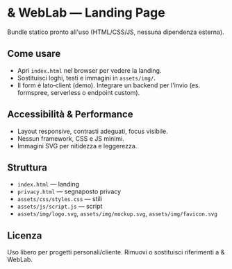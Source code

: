 # & WebLab — Landing Page
Bundle statico pronto all'uso (HTML/CSS/JS, nessuna dipendenza esterna).

## Come usare
- Apri `index.html` nel browser per vedere la landing.
- Sostituisci loghi, testi e immagini in `assets/img/`.
- Il form è lato‑client (demo). Integrare un backend per l'invio (es. formspree, serverless o endpoint custom).

## Accessibilità & Performance
- Layout responsive, contrasti adeguati, focus visibile.
- Nessun framework, CSS e JS minimi.
- Immagini SVG per nitidezza e leggerezza.

## Struttura
- `index.html` — landing
- `privacy.html` — segnaposto privacy
- `assets/css/styles.css` — stili
- `assets/js/script.js` — script
- `assets/img/logo.svg`, `assets/img/mockup.svg`, `assets/img/favicon.svg`

## Licenza
Uso libero per progetti personali/cliente. Rimuovi o sostituisci riferimenti a & WebLab.
